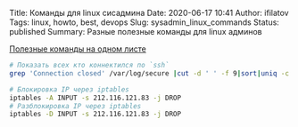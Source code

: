 Title: Команды для linux сисадмина
Date: 2020-06-17 10:41
Author: ifilatov
Tags: linux, howto, best, devops
Slug: sysadmin_linux_commands
Status: published
Summary: Разные полезные команды для linux админов

[Полезные команды на одном листе](https://www.f-notes.info/linux:linux_command)

```bash
# Показать всех кто коннектился по `ssh`
grep 'Connection closed' /var/log/secure |cut -d ' ' -f 9|sort|uniq -c|sort -n

# Блокировка IP через iptables
iptables -A INPUT -s 212.116.121.83 -j DROP
# Разблокировка IP через iptables 
iptables -D INPUT -s 212.116.121.83 -j DROP
```

